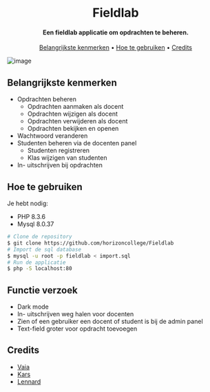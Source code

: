 
<h1 align="center">
  <br>
  Fieldlab
  <br>
</h1>

<h4 align="center">Een fieldlab applicatie om opdrachten te beheren.</h4>

<p align="center">
  <a href="#belangrijkste-kenmerken">Belangrijkste kenmerken</a> •
  <a href="#hoe-te-gebruiken">Hoe te gebruiken</a> •
  <a href="#credits">Credits</a>
</p>

![image](https://github.com/horizoncollege/Fieldlab/assets/157012382/7f2934ff-2ce1-40ec-b005-7fe0e3e1dc94)

## Belangrijkste kenmerken

* Opdrachten beheren
  - Opdrachten aanmaken als docent
  - Opdrachten wijzigen als docent
  - Opdrachten verwijderen als docent
  - Opdrachten bekijken en openen
* Wachtwoord veranderen 
* Studenten beheren via de docenten panel
  - Studenten registreren
  - Klas wijzigen van studenten
* In- uitschrijven bij opdrachten

## Hoe te gebruiken

Je hebt nodig:
- PHP 8.3.6
- Mysql 8.0.37

```bash
# Clone de repository
$ git clone https://github.com/horizoncollege/Fieldlab
# Import de sql database
$ mysql -u root -p fieldlab < import.sql
# Run de applicatie
$ php -S localhost:80
```

## Functie verzoek

- Dark mode
- In- uitschrijven weg halen voor docenten
- Zien of een gebruiker een docent of student is bij de admin panel
- Text-field groter voor opdracht toevoegen

## Credits

- [Vaia](https://github.com/Vaia05)
- [Kars](https://github.com/lean-cc)
- [Lennard](https://github.com/kaasbaas08)

